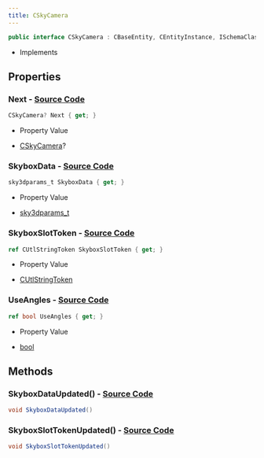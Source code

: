```yaml
---
title: CSkyCamera
---
```


```csharp
public interface CSkyCamera : CBaseEntity, CEntityInstance, ISchemaClass<CEntityInstance>, ISchemaClass<CBaseEntity>, ISchemaClass<CSkyCamera>, ISchemaField, ISchemaClass, INativeHandle
```

- Implements

## Properties

### **Next** - [Source Code](https://github.com/swiftly-solution/swiftlys2/blob/main/managed/src/SwiftlyS2.Generated/Schemas/Interfaces/CSkyCamera.cs#L22)

```csharp
CSkyCamera? Next { get; }
```

- Property Value

- [CSkyCamera](/docs/api/shared/schemadefinitions/cskycamera)?

### **SkyboxData** - [Source Code](https://github.com/swiftly-solution/swiftlys2/blob/main/managed/src/SwiftlyS2.Generated/Schemas/Interfaces/CSkyCamera.cs#L16)

```csharp
sky3dparams_t SkyboxData { get; }
```

- Property Value

- [sky3dparams_t](/docs/api/shared/schemadefinitions/sky3dparams_t)

### **SkyboxSlotToken** - [Source Code](https://github.com/swiftly-solution/swiftlys2/blob/main/managed/src/SwiftlyS2.Generated/Schemas/Interfaces/CSkyCamera.cs#L18)

```csharp
ref CUtlStringToken SkyboxSlotToken { get; }
```

- Property Value

- [CUtlStringToken](/docs/api/shared/natives/cutlstringtoken)

### **UseAngles** - [Source Code](https://github.com/swiftly-solution/swiftlys2/blob/main/managed/src/SwiftlyS2.Generated/Schemas/Interfaces/CSkyCamera.cs#L20)

```csharp
ref bool UseAngles { get; }
```

- Property Value

- [bool](https://learn.microsoft.com/dotnet/api/system.boolean)

## Methods

### **SkyboxDataUpdated()** - [Source Code](https://github.com/swiftly-solution/swiftlys2/blob/main/managed/src/SwiftlyS2.Generated/Schemas/Interfaces/CSkyCamera.cs#L24)

```csharp
void SkyboxDataUpdated()
```

### **SkyboxSlotTokenUpdated()** - [Source Code](https://github.com/swiftly-solution/swiftlys2/blob/main/managed/src/SwiftlyS2.Generated/Schemas/Interfaces/CSkyCamera.cs#L25)

```csharp
void SkyboxSlotTokenUpdated()
```

